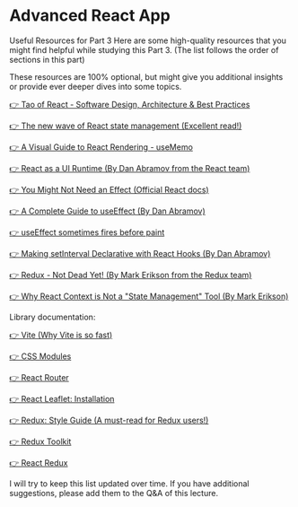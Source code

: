 # Advanced React App
Useful Resources for Part 3
Here are some high-quality resources that you might find helpful while studying this Part 3. (The list follows the order of sections in this part)

These resources are 100% optional, but might give you additional insights or provide ever deeper dives into some topics.

[👉 Tao of React - Software Design, Architecture & Best Practices](https://alexkondov.com/tao-of-react/?ref=jonas.io)


[👉 The new wave of React state management (Excellent read!)](https://frontendmastery.com/posts/the-new-wave-of-react-state-management/?ref=jonas.io)

[👉 A Visual Guide to React Rendering - useMemo](https://alexsidorenko.com/blog/react-render-usememo/?ref=jonas.io)

[👉 React as a UI Runtime (By Dan Abramov from the React team)](https://overreacted.io/react-as-a-ui-runtime/?ref=jonas.io)

[👉 You Might Not Need an Effect (Official React docs)](https://react.dev/learn/you-might-not-need-an-effect?ref=jonas.io)

[👉 A Complete Guide to useEffect (By Dan Abramov)](https://overreacted.io/a-complete-guide-to-useeffect/?ref=jonas.io)

[👉 useEffect sometimes fires before paint](https://thoughtspile.github.io/2021/11/15/unintentional-layout-effect/)

[👉 Making setInterval Declarative with React Hooks (By Dan Abramov)](https://overreacted.io/making-setinterval-declarative-with-react-hooks/?ref=jonas.io)

[👉 Redux - Not Dead Yet! (By Mark Erikson from the Redux team)](https://blog.isquaredsoftware.com/2018/03/redux-not-dead-yet/?ref=jonas.io)

[👉 Why React Context is Not a "State Management" Tool (By Mark Erikson)](https://blog.isquaredsoftware.com/2021/01/context-redux-differences/)



Library documentation:

[👉 Vite (Why Vite is so fast)](https://vitejs.dev/guide/why.html)

[👉 CSS Modules](https://github.com/css-modules/css-modules)

[👉 React Router](https://reactrouter.com/en/main?ref=jonas.io)

[👉 React Leaflet: Installation](https://react-leaflet.js.org/docs/start-installation/?ref=jonas.io)

[👉 Redux: Style Guide (A must-read for Redux users!)](https://redux.js.org/style-guide/?ref=jonas.io)

[👉 Redux Toolkit](https://redux-toolkit.js.org/tutorials/overview?ref=jonas.io)

[👉 React Redux](https://react-redux.js.org/api/hooks?ref=jonas.io)



I will try to keep this list updated over time. If you have additional suggestions, please add them to the Q&A of this lecture.
